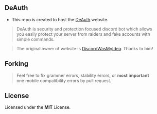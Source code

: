 ## DeAuth
* This repo is created to host the [DeAuth](https://arsh-3.github.io/deauth) website.

> DeAuth is security and protection focused discord bot which allows you easily protect your server from raiders and fake accounts with simple commands.

> The original owner of website is [DiscordWasMyIdea](https://github.com/DiscordWasMyIdea/Discord-bot-website-template). Thanks to him!

## Forking

> Feel free to fix grammer errors, stability errors, or **most important** one 
> mobile compatibility errors by pull request.

## License 
Licensed under the **MIT** License.
